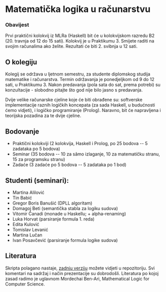# Matematička logika u računarstvu

### Obavijest

Prvi praktični kolokvij iz MLRa (Haskell) bit će u kolokvijskom razredu B2 (20. travnja od 12 do 15 sati). Kolokvij je u Praktikumu 3. Smijete raditi na svojim računalima ako želite. Rezultati će biti 2. svibnja u 12 sati.

## O kolegiju

Kolegij se održava u ljetnom semestru, za studente diplomskog studija matematike i računarstva.
Termin održavanja je ponedjeljkom od 9 do 12 sati, u Praktikumu 3.
Nakon predavanja (pola sata do sat, prema potrebi) su konzultacije - slobodno pitajte što god nije bilo jasno s predavanja.

Dvije velike računarske cjeline koje će biti obrađene su: softverske implementacije raznih logičkih koncepata
(za sada Haskell, u budućnosti ćemo vidjeti), i logičko programiranje (Prolog).
Naravno, bit će napravljena i teorijska pozadina za te dvije cjeline.

## Bodovanje

* Praktični kolokviji (2 kolokvija, Haskell i Prolog, po 25 bodova -- 5 zadataka po 5 bodova)
* Seminar (35 bodova -- 10 za sâmo izlaganje, 10 za matematičku stranu, 15 za programsku stranu)
* Zadaće (3 zadaće po 5 bodova -- 5 zadataka po 1 bod)

## Studenti (seminari):

* Martina Alilović
* Tin Babić
* Gregor Boris Banušić (DPLL algoritam)
* Domagoj Beti (semantička stabla za logiku sudova)
* Vitomir Čanadi (monade u Haskellu; + alpha-renaming)
* Luka Horvat (parsiranje formula 1. reda)
* Edita Kulović
* Tomislav Levanić
* Martina Lučan
* Ivan Posavčević (parsiranje formula logike sudova)

## Literatura

Skripta polagano nastaje, [zadnju verziju](https://github.com/vedgar/mlr/blob/master/Skripta/main.pdf) možete vidjeti u repozitoriju. Svi komentari na sadržaj i način prezentacije su dobrodošli. Literatura po kojoj zasad radimo je uglavnom Mordechai Ben-Ari, Mathematical Logic for Computer Science.
